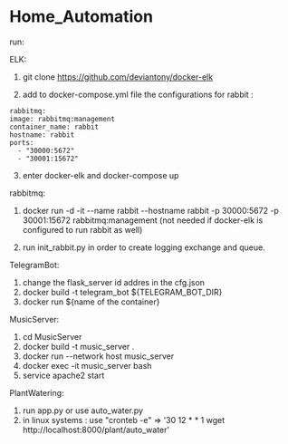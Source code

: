 # Home_Automation

run:

ELK:
  1. git clone https://github.com/deviantony/docker-elk
  
  2. add to docker-compose.yml file the configurations for rabbit : 
    
    rabbitmq:
    image: rabbitmq:management
    container_name: rabbit
    hostname: rabbit
    ports:
      - "30000:5672"
      - "30001:15672"
      
  3. enter docker-elk and docker-compose up
  
rabbitmq:
  1. docker run -d -it --name rabbit --hostname rabbit -p 30000:5672 -p 30001:15672 rabbitmq:management 
     (not needed if docker-elk is configured to run rabbit as well)
  
  2. run init_rabbit.py in order to create logging exchange and queue.


TelegramBot:
  1. change the flask_server id addres in the cfg.json
  2. docker build -t telegram_bot ${TELEGRAM_BOT_DIR} 
  3. docker run ${name of the container}
  
 MusicServer:
  1. cd MusicServer
  2. docker build -t music_server .
  3. docker run  --network host music_server
  4. docker exec -it music_server bash
  5. service apache2 start
  
 PlantWatering:
 1. run app.py or use auto_water.py
 2. in linux systems : use "cronteb -e" => '30 12 * * 1 wget http://localhost:8000/plant/auto_water'


